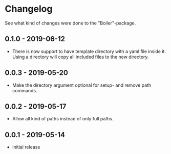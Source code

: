 # Changelog

See what kind of changes were done to the "Boiler"-package.

## 0.1.0 - 2019-06-12

- There is now support to have template directory with a yaml file inside it. 
Using a directory will copy all included files to the new directory.

## 0.0.3 - 2019-05-20

- Make the directory argument optional for setup- and remove path commands.

## 0.0.2 - 2019-05-17

- Allow all kind of paths instead of only full paths.

## 0.0.1 - 2019-05-14

- initial release
